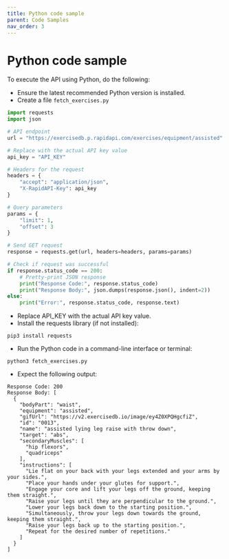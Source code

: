 ```yaml
---
title: Python code sample
parent: Code Samples
nav_order: 3
---
```


# Python code sample

To execute the API using Python, do the following:

* Ensure the latest recommended Python version is installed.
* Create a file `fetch_exercises.py`

```python
import requests
import json

# API endpoint
url = "https://exercisedb.p.rapidapi.com/exercises/equipment/assisted"

# Replace with the actual API key value
api_key = "API_KEY"

# Headers for the request
headers = {
    "accept": "application/json",
    "X-RapidAPI-Key": api_key
}

# Query parameters
params = {
    "limit": 1,
    "offset": 3
}

# Send GET request
response = requests.get(url, headers=headers, params=params)

# Check if request was successful
if response.status_code == 200:
    # Pretty-print JSON response
    print("Response Code:", response.status_code)
    print("Response Body:", json.dumps(response.json(), indent=2))
else:
    print("Error:", response.status_code, response.text)
```

* Replace API_KEY with the actual API key value.
* Install the requests library (if not installed):
```shell
pip3 install requests
```

* Run the Python code in a command-line interface or terminal:
```shell
python3 fetch_exercises.py
```
* Expect the following output:

```shell
Response Code: 200
Response Body: [
  {
    "bodyPart": "waist",
    "equipment": "assisted",
    "gifUrl": "https://v2.exercisedb.io/image/ey4Z0XPQHgcfiZ",
    "id": "0013",
    "name": "assisted lying leg raise with throw down",
    "target": "abs",
    "secondaryMuscles": [
      "hip flexors",
      "quadriceps"
    ],
    "instructions": [
      "Lie flat on your back with your legs extended and your arms by your sides.",
      "Place your hands under your glutes for support.",
      "Engage your core and lift your legs off the ground, keeping them straight.",
      "Raise your legs until they are perpendicular to the ground.",
      "Lower your legs back down to the starting position.",
      "Simultaneously, throw your legs down towards the ground, keeping them straight.",
      "Raise your legs back up to the starting position.",
      "Repeat for the desired number of repetitions."
    ]
  }
]
```

